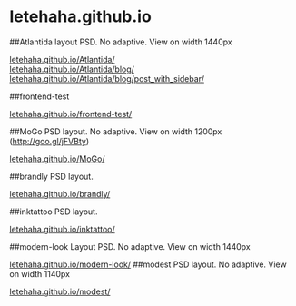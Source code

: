 # letehaha.github.io

##Atlantida
layout PSD. No adaptive. View on width 1440px<br>

[letehaha.github.io/Atlantida/](http://letehaha.github.io/Atlantida/)<br>
[letehaha.github.io/Atlantida/blog/](http://letehaha.github.io/Atlantida/blog/)<br>
[letehaha.github.io/Atlantida/blog/post_with_sidebar/](http://letehaha.github.io/Atlantida/blog/post_with_sidebar/index.html)<br>

##frontend-test

[letehaha.github.io/frontend-test/](http://letehaha.github.io/frontend-test/)

##MoGo
PSD layout. No adaptive. View on width 1200px (http://goo.gl/jFVBty)

[letehaha.github.io/MoGo/](http://letehaha.github.io/MoGo/)

##brandly
PSD layout.

[letehaha.github.io/brandly/](http://letehaha.github.io/brandly/)

##inktattoo
PSD layout.

[letehaha.github.io/inktattoo/](http://letehaha.github.io/inktattoo/)

##modern-look
Layout PSD. No adaptive. View on width 1440px

[letehaha.github.io/modern-look/](http://letehaha.github.io/modern-look/)
##modest
PSD layout. No adaptive. View on width 1140px

[letehaha.github.io/modest/](http://letehaha.github.io/modest/)
